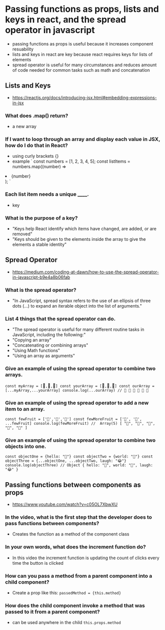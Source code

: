 # Passing functions as props, lists and keys in react, and the spread operator in javascript
- passing functions as props is useful because it increases component resuability 
- lists and keys in react are key because react requires keys for lists of elements 
- spread operator is useful for many circumstances and reduces amount of code needed for common tasks such as math and concatenation 

## Lists and Keys
- https://reactjs.org/docs/introducing-jsx.html#embedding-expressions-in-jsx

### What does .map() return?
- a new array

### If I want to loop through an array and display each value in JSX, how do I do that in React?
 - using curly brackets {}
 - example
 ` const numbers = [1, 2, 3, 4, 5];
const listItems = numbers.map((number) =>
  <li>{number}</li>
); `

### Each list item needs a unique ____.
- key

### What is the purpose of a key?
- "Keys help React identify which items have changed, are added, or are removed"
- "Keys should be given to the elements inside the array to give the elements a stable identity"

## Spread Operator
- https://medium.com/coding-at-dawn/how-to-use-the-spread-operator-in-javascript-b9e4a8b06fab

### What is the spread operator?
- "In JavaScript, spread syntax refers to the use of an ellipsis of three dots (…) to expand an iterable object into the list of arguments."
### List 4 things that the spread operator can do.
- "The spread operator is useful for many different routine tasks in JavaScript, including the following:"
- "Copying an array"
- "Concatenating or combining arrays"
- "Using Math functions"
- "Using an array as arguments"

### Give an example of using the spread operator to combine two arrays.
`const myArray = [`🤪`,`🐻`,`🎌`]
const yourArray = [`🙂`,`🤗`,`🤩`]
const ourArray = [...myArray,...yourArray]
console.log(...ourArray) // 🤪 🐻 🎌 🙂 🤗 🤩`

### Give an example of using the spread operator to add a new item to an array.
 `const fewFruit = ['🍏','🍊','🍌']
const fewMoreFruit = ['🍉', '🍍', ...fewFruit]
console.log(fewMoreFruit) //  Array(5) [ "🍉", "🍍", "🍏", "🍊", "🍌" ]`

### Give an example of using the spread operator to combine two objects into one.
`const objectOne = {hello: "🤪"}
const objectTwo = {world: "🐻"}
const objectThree = {...objectOne, ...objectTwo, laugh: "😂"}
console.log(objectThree) // Object { hello: "🤪", world: "🐻", laugh: "😂" }`

## Passing functions between components as props 
- https://www.youtube.com/watch?v=c05OL7XbwXU

### In the video, what is the first step that the developer does to pass functions between components?
- Creates the function as a method of the component class
### In your own words, what does the increment function do?
- In this video the increment function is updating the count of clicks every time the button is clicked 
### How can you pass a method from a parent component into a child component?
- Create a prop like this: 
`passedMethod = {this.method}`
### How does the child component invoke a method that was passed to it from a parent component?
- can be used anywhere in the child
`this.props.method`


